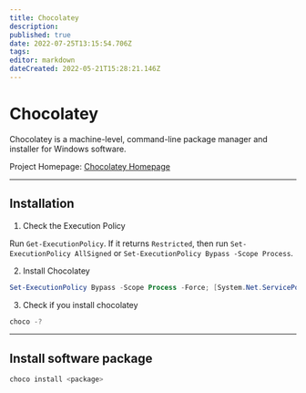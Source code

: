 ```yaml
---
title: Chocolatey
description: 
published: true
date: 2022-07-25T13:15:54.706Z
tags: 
editor: markdown
dateCreated: 2022-05-21T15:28:21.146Z
---
```

# Chocolatey
Chocolatey is a machine-level, command-line package manager and installer for Windows software.

Project Homepage: [Chocolatey Homepage](https://chocolatey.org)

---
## Installation

1. Check the Execution Policy

Run `Get-ExecutionPolicy`. If it returns `Restricted`, then run `Set-ExecutionPolicy AllSigned` or `Set-ExecutionPolicy Bypass -Scope Process`.

2. Install Chocolatey

```powershell
Set-ExecutionPolicy Bypass -Scope Process -Force; [System.Net.ServicePointManager]::SecurityProtocol = [System.Net.ServicePointManager]::SecurityProtocol -bor 3072; iex ((New-Object System.Net.WebClient).DownloadString('https://community.chocolatey.org/install.ps1'))
```

3. Check if you install chocolatey

```powershell
choco -?
```

---
## Install software package

```powershell
choco install <package>
```